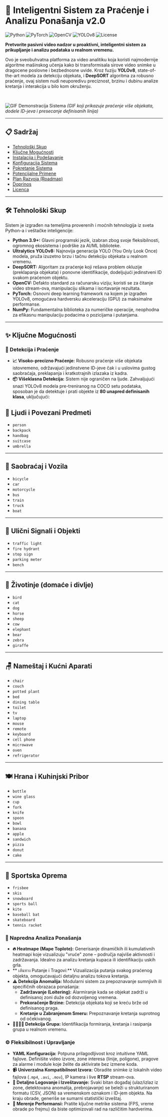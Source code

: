 # 🚀 Inteligentni Sistem za Praćenje i Analizu Ponašanja v2.0

![Python](https://img.shields.io/badge/Python-3.9+-blue?logo=python&logoColor=white)
![PyTorch](https://img.shields.io/badge/PyTorch-2.0+-ee4c2c?logo=pytorch&logoColor=white)
![OpenCV](https://img.shields.io/badge/OpenCV-4.8+-5c3ee8?logo=opencv&logoColor=white)
![YOLOv8](https://img.shields.io/badge/YOLOv8-Ultralytics-blueviolet?logo=ultralytics)
![License](https://img.shields.io/badge/License-MIT-green.svg)

**Pretvorite pasivni video nadzor u proaktivni, inteligentni sistem za prikupljanje i analizu podataka u realnom vremenu.**

Ovo je sveobuhvatna platforma za video analitiku koja koristi najmodernije algoritme mašinskog učenja kako bi transformisala sirove video snimke u dragocene poslovne i bezbednosne uvide. Kroz fuziju **YOLOv8**, state-of-the-art modela za detekciju objekata, i **DeepSORT** algoritma za robusno praćenje, ovaj sistem nudi neuporedivu preciznost, brzinu i dubinu analize kretanja i interakcija u bilo kom okruženju.

<br>

![GIF Demonstracija Sistema](https://user-images.githubusercontent.com/26892694/167894676-3c2f0f44-8839-4c8c-95b6-7243c5332b7e.gif)
*(GIF koji prikazuje praćenje više objekata, dodele ID-jeva i presecanje definisanih linija)*

---

## 📋 Sadržaj

* [Tehnološki Skup](#-tehnološki-skup)
* [Ključne Mogućnosti](#-ključne-mogućnosti)
* [Instalacija i Podešavanje](#-instalacija-i-podešavanje)
* [Konfiguracija Sistema](#️-konfiguracija-sistema)
* [Pokretanje Sistema](#-pokretanje-sistema)
* [Potencijalne Primene](#-potencijalne-primene)
* [Plan Razvoja (Roadmap)](#-plan-razvoja-roadmap)
* [Doprinos](#-doprinos)
* [Licenca](#-licenca)

---

## 🛠️ Tehnološki Skup

Sistem je izgrađen na temeljima proverenih i moćnih tehnologija iz sveta Python-a i veštačke inteligencije:

* **Python 3.9+:** Glavni programski jezik, izabran zbog svoje fleksibilnosti, ogromnog ekosistema i podrške za AI/ML biblioteke.
* **Ultralytics YOLOv8:** Najnovija generacija YOLO (You Only Look Once) modela, pruža izuzetno brzu i tačnu detekciju objekata u realnom vremenu.
* **DeepSORT:** Algoritam za praćenje koji rešava problem okluzije (preklapanja objekata) i ponovne identifikacije, dodeljujući jedinstveni ID svakom praćenom objektu.
* **OpenCV:** Defakto standard za računarsku viziju; koristi se za čitanje video stream-ova, manipulaciju slikama i iscrtavanje rezultata.
* **PyTorch:** Osnovni deep learning framework na kojem je izgrađen YOLOv8, omogućava hardversku akceleraciju (GPU) za maksimalne performanse.
* **NumPy:** Fundamentalna biblioteka za numeričke operacije, neophodna za efikasnu manipulaciju podacima o pozicijama i putanjama.

---

## ✨ Ključne Mogućnosti

### 🎯 Detekcija i Praćenje
* **📈 Visoko-precizno Praćenje:** Robusno praćenje više objekata istovremeno, održavajući jedinstvene ID-jeve čak i u uslovima gustog saobraćaja, preklapanja i kratkotrajnih izlazaka iz kadra.
* **📦 Višeklasna Detekcija:** Sistem nije ograničen na ljude. Zahvaljujući snazi YOLOv8 modela pre-treniranog na COCO setu podataka, sposoban je da detektuje i prati objekte iz **80 unapred definisanih klasa**, uključujući:
## 👥 Ljudi i Povezani Predmeti
* `person`
* `backpack`
* `handbag`
* `suitcase`
* `umbrella`

---

## 🚗 Saobraćaj i Vozila
* `bicycle`
* `car`
* `motorcycle`
* `bus`
* `train`
* `truck`
* `boat`

---

## 🚦 Ulični Signali i Objekti
* `traffic light`
* `fire hydrant`
* `stop sign`
* `parking meter`
* `bench`

---

## 🐾 Životinje (domaće i divlje)
* `bird`
* `cat`
* `dog`
* `horse`
* `sheep`
* `cow`
* `elephant`
* `bear`
* `zebra`
* `giraffe`

---

## 🪑 Nameštaj i Kućni Aparati
* `chair`
* `couch`
* `potted plant`
* `bed`
* `dining table`
* `toilet`
* `tv`
* `laptop`
* `mouse`
* `remote`
* `keyboard`
* `cell phone`
* `microwave`
* `oven`
* `refrigerator`

---

## 🍽️ Hrana i Kuhinjski Pribor
* `bottle`
* `wine glass`
* `cup`
* `fork`
* `knife`
* `spoon`
* `bowl`
* `banana`
* `apple`
* `sandwich`
* `pizza`
* `donut`
* `cake`

---

## 🏀 Sportska Oprema
* `frisbee`
* `skis`
* `snowboard`
* `sports ball`
* `kite`
* `baseball bat`
* `skateboard`
* `tennis racket`

### 🧠 Napredna Analiza Ponašanja
* **🔥 Heatmape (Mape Toplote):** Generisanje dinamičkih ili kumulativnih heatmapi koje vizualizuju "vruće" zone – područja najviše aktivnosti i zadržavanja. Idealno za analizu kretanja kupaca ili identifikaciju uskih grla.
* ** เส้นทาง Putanje i Tragovi:** Vizualizacija putanja svakog praćenog objekta, omogućavajući detaljnu analizu tokova kretanja.
* **⚠️ Detekcija Anomalija:** Modularni sistem za prepoznavanje sumnjivih ili specifičnih obrazaca ponašanja:
    * **Zadržavanje (Loitering):** Alarmiranje kada se objekat zadrži u definisanoj zoni duže od dozvoljenog vremena.
    * **Prekoračenje Brzine:** Detekcija objekata koji se kreću brže od definisanog praga.
    * **Kretanje u Zabranjenom Smeru:** Prepoznavanje kretanja suprotnog od očekivanog.
* **👨‍👩‍👧‍👦 Detekcija Grupa:** Identifikacija formiranja, kretanja i rasipanja grupa u realnom vremenu.

### ⚙️ Fleksibilnost i Upravljanje
* **YAML Konfiguracija:** Potpuna prilagodljivost kroz intuitivne YAML fajlove. Definišite video izvore, zone interesa (linije, poligone), pragove za alarme i module koje želite da aktivirate bez izmene koda.
* **📹 Univerzalna Kompatibilnost Izvora:** Obradite snimke iz lokalnih video fajlova (`.mp4`, `.avi`, `.mov`), IP kamera i live **RTSP** stream-ova.
* **📝 Detaljno Logovanje i Izveštavanje:** Svaki bitan događaj (ulaz/izlaz iz zone, detektovana anomalija, prebrojavanje) se beleži u strukturiranom formatu (CSV, JSON) sa vremenskom oznakom i ID-jem objekta. Na kraju obrade, generiše se sumarni statistički izveštaj.
* **🚀 Merenje Performansi:** Pratite ključne metrike sistema (FPS, vreme obrade po frejmu) da biste optimizovali rad na različitim hardverima.
